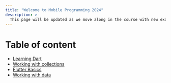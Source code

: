 ```yaml
---
title: "Welcome to Mobile Programming 2024"
description: >-
  This page will be updated as we move along in the course with new examples and exercises.
---
```


# Table of content

- [Learning Dart](learning-dart)
- [Working with collections](working-with-collections)
- [Flutter Basics](flutter-basics)
- [Working with data](working-with-data)
